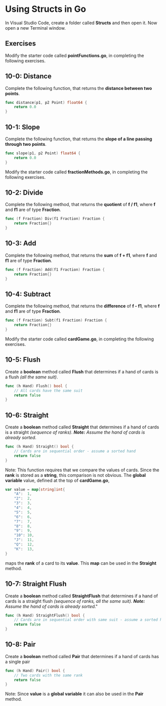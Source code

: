 # Using Structs in Go

In Visual Studio Code, create a folder called **Structs** and then open it. Now open a new Terminal window.

## Exercises

Modify the starter code called **pointFunctions.go**, in completing the following exercises.

## 10-0:  Distance

Complete the following function, that returns the **distance between two points**.

```go
func distance(p1, p2 Point) float64 {
	return 0.0
}
```

## 10-1:  Slope

Complete the following function, that returns the **slope of a line passing through two points**.

```go
func slope(p1, p2 Point) float64 {
	return 0.0
}
```

Modify the starter code called **fractionMethods.go**, in completing the following exercises.

## 10-2:  Divide

Complete the following method, that returns the **quotient** of **f / f1**, where **f** and **f1** are of type **Fraction**.

```go
func (f Fraction) Div(f1 Fraction) Fraction {
	return Fraction{}
}
```

## 10-3:  Add

Complete the following method, that returns the **sum** of **f + f1**, where **f** and **f1** are of type **Fraction**.

```go
func (f Fraction) Add(f1 Fraction) Fraction {
	return Fraction{}
}
```

## 10-4:  Subtract

Complete the following method, that returns the **difference** of **f - f1**, where **f** and **f1** are of type **Fraction**.

```go
func (f Fraction) Subt(f1 Fraction) Fraction {
	return Fraction{}
}
```

Modify the starter code called **cardGame.go**, in completing the following exercises.

## 10-5: Flush

Create a **boolean** method called **Flush** that determines if a hand of cards is a flush _(all the same suit)_.

```go
func (h Hand) Flush() bool {
	// All cards have the same suit
	return false
}
```

## 10-6: Straight

Create a **boolean** method called **Straight** that determines if a hand of cards is a straight _(sequence of ranks)_.  _**Note:**  Assume the hand of cards is already sorted_.

```go
func (h Hand) Straight() bool {
	// Cards are in sequential order - assume a sorted hand
	return false
}
```

Note:  This function requires that we compare the values of cards.  Since the **rank** is stored as a **string**, this comparison is not obvious.  The **global variable** value, defined at the top of **cardGame.go**,

```go
var value = map[string]int{
	"A":  1,
	"2":  2,
	"3":  3,
	"4":  4,
	"5":  5,
	"6":  6,
	"7":  7,
	"8":  8,
	"9":  9,
	"10": 10,
	"J":  11,
	"Q":  12,
	"K":  13,
}
```

maps the **rank** of a card to its **value**.  This **map** can be used in the **Straight** method.


## 10-7: Straight Flush

Create a **boolean** method called **StraightFlush** that determines if a hand of cards is a straight flush _(sequence of ranks, all the same suit)_.  _**Note:**  Assume the hand of cards is already sorted_."

```go
func (h Hand) StraightFlush() bool {
	// Cards are in sequential order with same suit - assume a sorted hand
	return false
}
```

## 10-8: Pair

Create a **boolean** method called **Pair** that determines if a hand of cards has a single pair

```go
func (h Hand) Pair() bool {
	// Two cards with the same rank
	return false
}
```

Note:  Since **value** is a **global variable** it can also be used in the **Pair** method.